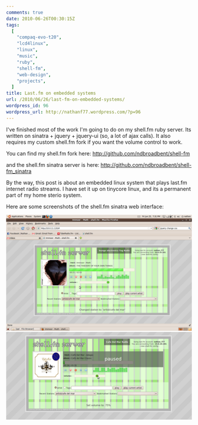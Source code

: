 ```yaml
---
comments: true
date: 2010-06-26T00:30:15Z
tags:
  [
    "compaq-evo-t20",
    "lcd4linux",
    "linux",
    "music",
    "ruby",
    "shell-fm",
    "web-design",
    "projects",
  ]
title: Last.fm on embedded systems
url: /2010/06/26/last-fm-on-embedded-systems/
wordpress_id: 96
wordpress_url: http://nathanf77.wordpress.com/?p=96
---
```


I've finished most of the work I'm going to do on my shell.fm ruby server. Its written on sinatra + jquery + jquery-ui (so, a lot of ajax calls). It also requires my custom shell.fm fork if you want the volume control to work.

You can find my shell.fm fork here: <a href="http://github.com/ndbroadbent/shell-fm">http://github.com/ndbroadbent/shell-fm</a>

and the shell.fm sinatra server is here: <a href="http://github.com/ndbroadbent/shell-fm_sinatra">http://github.com/ndbroadbent/shell-fm_sinatra</a>

By the way, this post is about an embedded linux system that plays last.fm internet radio streams. I have set it up on tinycore linux, and its a permanent part of my home sterio system.

Here are some screenshots of the shell.fm sinatra web interface:

<img class="lightbox" alt="shell.fm sinatra" src="/content/images/posts/2010/06/changing-station.png" />

<img class="lightbox" alt="paused track, volume change" src="/content/images/posts/2010/06/paused.png" />
